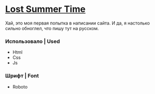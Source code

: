 # [Lost Summer Time](https://lost-summer-time.github.io/)

Хай, это моя первая попытка в написании сайта.
И да, я настолько сильно обноглел, что пишу тут на русском.

### Использовало | Used
- Html
- Css
- Js

### Шрифт | Font 
- Roboto